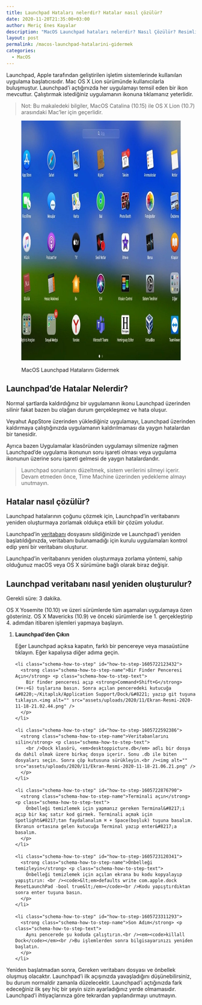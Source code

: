 ```yaml
---
title: Launchpad Hataları nelerdir? Hatalar nasıl çözülür?
date: 2020-11-20T21:35:00+03:00
author: Meriç Enes Kayalar
description: "MacOS Launchpad hataları nelerdir? Nasıl Çözülür? Resimli anlatım. MacOS Catalina (10.15) ile OS X Lion (10.7) arasındaki Mac'ler için geçerlidir."
layout: post
permalink: /macos-launchpad-hatalarini-gidermek
categories:
  - MacOS
---
```

Launchpad, Apple tarafından geliştirilen işletim sistemlerinde kullanılan uygulama başlatıcısıdır. Mac OS X Lion sürümünde kullanıcılarla buluşmuştur. Launchpad&#8217;i açtığınızda her uygulamayı temsil eden bir ikon mevcuttur. Çalıştırmak istediğiniz uygulamanın ikonuna tıklamanız yeterlidir.

<blockquote class="wp-block-quote">
  <p>
    Not: Bu makaledeki bilgiler, MacOS Catalina (10.15) ile OS X Lion (10.7) arasındaki Mac&#8217;ler için geçerlidir.
  </p>
</blockquote><figure class="wp-block-image size-large">

<img loading="lazy" width="1024" height="638" src="assets/uploads/2020/11/launcpad-merich.rocks_-1024x638.jpg" alt="MacOS Launchpad Hatalarını Gidermek" class="wp-image-346" /> <figcaption>MacOS Launchpad Hatalarını Gidermek</figcaption></figure> 

## Launchpad&#8217;de Hatalar Nelerdir?

Normal şartlarda kaldırdığınız bir uygulamanın ikonu Launchpad üzerinden silinir fakat bazen bu olağan durum gerçekleşmez ve hata oluşur. 

Veyahut AppStore üzerinden yüklediğiniz uygulamayı, Launchpad üzerinden kaldırmaya çalıştığınızda uygulamanın kaldırılmaması da yaygın hatalardan bir tanesidir.

Ayrıca bazen Uygulamalar klasöründen uygulamayı silmenize rağmen Launchpad&#8217;de uygulama ikonunun soru işareti olması veya uygulama ikonunun üzerine soru işareti gelmesi de yaygın hatalardandır.

<blockquote class="wp-block-quote">
  <p>
    Launchpad sorunlarını düzeltmek, sistem verilerini silmeyi içerir. Devam etmeden önce, Time Machine üzerinden yedekleme almayı unutmayın.
  </p>
</blockquote>

## Hatalar nasıl çözülür?

Launchpad hatalarının çoğunu çözmek için, Launchpad&#8217;in veritabanını yeniden oluşturmaya zorlamak oldukça etkili bir çözüm yoludur.

Launchpad&#8217;in <a rel="noreferrer noopener" href="./2020-11-11-veritabani-nedir" target="_blank">veritabanı</a> dosyasını sildiğinizde ve Launchpad&#8217;i yeniden başlatıldığınızda, veritabanı bulunamadığı için kurulu uygulamaları kontrol edip yeni bir veritabanı oluşturur.

Launchpad&#8217;in veritabanını yeniden oluşturmaya zorlama yöntemi, sahip olduğunuz macOS veya OS X sürümüne bağlı olarak biraz değişir.

## Launchpad veritabanı nasıl yeniden oluşturulur?

<div class="schema-how-to wp-block-yoast-how-to-block">
  <p class="schema-how-to-total-time">
    <span class="schema-how-to-duration-time-text">Gerekli süre: </span>3 dakika.
  </p>
  
  <p class="schema-how-to-description">
    OS X Yosemite (10.10) ve üzeri sürümlerde tüm aşamaları uygulamaya özen gösteriniz. OS X Mavericks (10.9) ve önceki sürümlerde ise 1. gerçekleştirip 4. adımdan itibaren işlemleri yapmaya başlayın.
  </p>
  
  <ol class="schema-how-to-steps">
    <li class="schema-how-to-step" id="how-to-step-1605721759313">
      <strong class="schema-how-to-step-name">Launchpad&#8217;den Çıkın</strong> <p class="schema-how-to-step-text">
        Eğer Launchpad açıksa kapatın, farklı bir pencereye veya masaüstüne tıklayın. Eğer kapalıysa diğer adıma geçin.
      </p>
    </li>
    
    <li class="schema-how-to-step" id="how-to-step-1605722123432">
      <strong class="schema-how-to-step-name">Bir Finder Penceresi Açın</strong> <p class="schema-how-to-step-text">
        Bir finder penceresi açıp <strong>Command+Shift+G</strong> (⌘+⇧+G) tuşlarına basın. Sonra açılan penceredeki kutucuğa &#8220;~/Kitaplık/Application Support/Dock/&#8221; yazıp git tuşuna tıklayın.<img alt="" src="assets/uploads/2020/11/Ekran-Resmi-2020-11-18-21.02.44.png" />
      </p>
    </li>
    
    <li class="schema-how-to-step" id="how-to-step-1605722592386">
      <strong class="schema-how-to-step-name">Veritabanlarını silin</strong> <p class="schema-how-to-step-text">
        <br />Dock klasörü, <em>desktoppicture.db</em> adlı bir dosya da dahil olmak üzere birkaç dosya içerir. Sonu .db ile biten dosyaları seçin. Sonra çöp kutusuna sürükleyin.<br /><img alt="" src="assets/uploads/2020/11/Ekran-Resmi-2020-11-18-21.06.21.png" />
      </p>
    </li>
    
    <li class="schema-how-to-step" id="how-to-step-1605722876790">
      <strong class="schema-how-to-step-name">Terminali açın</strong> <p class="schema-how-to-step-text">
        Önbelleği temizlemek için yapmanız gereken Terminal&#8217;i açıp bir kaç satır kod girmek. Terminali açmak için Spotlight&#8217;tan faydalanalım ⌘ + Space(boşluk) tuşuna basalım. Ekranın ortasına gelen kutucuğa Terminal yazıp enter&#8217;a basalım.
      </p>
    </li>
    
    <li class="schema-how-to-step" id="how-to-step-1605723120341">
      <strong class="schema-how-to-step-name">Önbelleği temizleyin</strong> <p class="schema-how-to-step-text">
        Önbelleği temizlemek için açılan ekrana bu kodu kopyalayıp yapıştırın: <br /><code>&lt;em>defaults write com.apple.dock ResetLaunchPad -bool true&lt;/em></code><br />Kodu yapıştırdıktan sonra enter tuşuna basın.
      </p>
    </li>
    
    <li class="schema-how-to-step" id="how-to-step-1605723311293">
      <strong class="schema-how-to-step-name">Son Adım</strong> <p class="schema-how-to-step-text">
        Aynı pencerede şu koduda çalıştırın.<br /><em><code>killall Dock</code></em><br />Bu işlemlerden sonra bilgisayarınızı yeniden başlatın.
      </p>
    </li>
  </ol>
</div>

Yeniden başlatmadan sonra, Gereken veritabanı dosyası ve önbellek oluşmuş olacaktır. Launchpad&#8217;i ilk açışınızda yavaşladığını düşünebilirsiniz, bu durum normaldir zamanla düzelecektir. Launchpad&#8217;i açtığınızda fark edeceğiniz ilk şey hiç bir şeyin sizin ayarladığınız yerde olmamasıdır. Launchpad&#8217;i ihtiyaçlarınıza göre tekrardan yapılandırmayı unutmayın.
